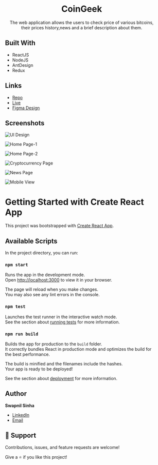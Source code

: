 <h1 align="center">CoinGeek</h1>

<p align="center">The web application allows the users to check price of various bitcoins,
their prices history,news and a brief description about them.</p>

## Built With

- ReactJS
- NodeJS
- AntDesign
- Redux

## Links

- [Repo](https://github.com/Swapnil074/CoinGeek "CoinGeek Repo")
- [Live](https://coin-geek.netlify.app/ "Live View")
- [Figma Design](https://www.figma.com/file/rhVKlxzzoJzCQn6Rl0B05j/CoinGeek?node-id=0%3A1 "UI Design")



## Screenshots

![UI Design](https://user-images.githubusercontent.com/53442514/154294849-7e0cbf14-6493-45bc-b5a6-2402f296ccce.png "UI Design")

![Home Page-1](https://user-images.githubusercontent.com/53442514/154296206-cc3603bc-5c5c-4c8b-8869-236613fece3e.png "Home Page-1")

![Home Page-2](https://user-images.githubusercontent.com/53442514/154296301-8e7da18d-b7f7-4d28-81c3-19e9912cfb20.png "Home Page-2")

![Cryptocurrency Page](https://user-images.githubusercontent.com/53442514/154296644-28bfc4d5-ea89-41f8-a7e0-1439d96f95ab.png "Cryptocurrency Page")

![News Page](https://user-images.githubusercontent.com/53442514/154296961-b831302c-e82f-426f-85f2-e6afb603ac54.png "News Page")


![Mobile View](https://user-images.githubusercontent.com/53442514/154297114-5e43ac3e-72f2-47ad-abe1-a508ca4b1569.png "Mobile View")



# Getting Started with Create React App

This project was bootstrapped with [Create React App](https://github.com/facebook/create-react-app).

## Available Scripts

In the project directory, you can run:

### `npm start`

Runs the app in the development mode.\
Open [http://localhost:3000](http://localhost:3000) to view it in your browser.

The page will reload when you make changes.\
You may also see any lint errors in the console.

### `npm test`

Launches the test runner in the interactive watch mode.\
See the section about [running tests](https://facebook.github.io/create-react-app/docs/running-tests) for more information.

### `npm run build`

Builds the app for production to the `build` folder.\
It correctly bundles React in production mode and optimizes the build for the best performance.

The build is minified and the filenames include the hashes.\
Your app is ready to be deployed!

See the section about [deployment](https://facebook.github.io/create-react-app/docs/deployment) for more information.


## Author

**Swapnil Sinha**

- [LinkedIn](https://www.linkedin.com/in/swapnil-sinha-2b038a199 "Swapnil Sinha")
- [Email](mailto:mailswapnil0074@gmail.com?subject=Hi "Hi!")


## 🤝 Support

Contributions, issues, and feature requests are welcome!

Give a ⭐️ if you like this project!
